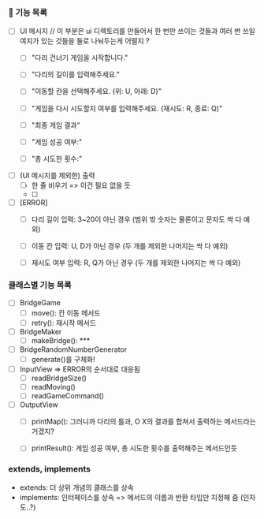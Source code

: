 ### 👊 기능 목록 
- [ ] UI 메시지 // 이 부분은 ui 디렉토리를 만들어서 한 번만 쓰이는 것들과 여러 번 쓰일 여지가 있는 것들을 둘로 나눠두는게 어떨지 ?
  - [ ] "다리 건너기 게임을 시작합니다."
  - [ ] "다리의 길이를 입력해주세요."
  - [ ] "이동할 칸을 선택해주세요. (위: U, 아래: D)"
  - [ ] "게임을 다시 시도할지 여부를 입력해주세요. (재시도: R, 종료: Q)"
  - [ ] "최종 게임 결과"
  - [ ] "게임 성공 여부:"
  - [ ] "총 시도한 횟수:"

  
- [ ] (UI 메시지를 제외한) 출력
  - [ ] 한 줄 비우기 => 이건 필요 없을 듯
  - [ ] 
 

- [ ] [ERROR]
  - [ ] 다리 길이 입력: 3~20이 아닌 경우 (범위 밖 숫자는 물론이고 문자도 싹 다 예외)
  - [ ] 이동 칸 입력: U, D가 아닌 경우 (두 개를 제외한 나머지는 싹 다 예외)
  - [ ] 재시도 여부 입력: R, Q가 아닌 경우 (두 개를 제외한 나머지는 싹 다 예외)


### 클래스별 기능 목록
- [ ] BridgeGame
  - [ ] move(): 칸 이동 메서드
  - [ ] retry(): 재시작 메서드
- [ ] BridgeMaker
  - [ ] makeBridge(): ***
- [ ] BridgeRandomNumberGenerator
  - [ ] generate()를 구체화!
- [ ] InputView => ERROR의 순서대로 대응됨
  - [ ] readBridgeSize()
  - [ ] readMoving()
  - [ ] readGameCommand()
- [ ] OutputView
  - [ ] printMap(): 그러니까 다리의 틀과, O X의 결과를 합쳐서 출력하는 메서드라는거겠지?
  - [ ] printResult(): 게임 성공 여부, 총 시도한 횟수를 출력해주는 메서드인듯


### extends, implements
- extends: 더 상위 개념의 클래스를 상속
- implements: 인터페이스를 상속 => 메서드의 이름과 반환 타입만 지정해 줌 (인자도..?)